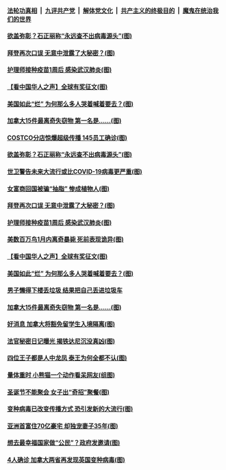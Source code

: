 

####  [法轮功真相](../../../../basic/blob/master/README.md?t=12312302) &nbsp;|&nbsp; [九评共产党](../../../../9ping.md/blob/master/README.md?t=12312302) &nbsp;|&nbsp; [解体党文化](../../../../jtdwh.md/blob/master/README.md?t=12312302)  &nbsp;|&nbsp; [共产主义的终极目的](../../../../gczydzjmd.md/blob/master/README.md?t=12312302) &nbsp;|&nbsp; [魔鬼在统治我们的世界](../../../../mgztzwmdsj.md/blob/master/README.md?t=12312302) 

#### [欲盖弥彰？石正丽称“永远查不出病毒源头”(图)](../pages/p3/957580.md?t=12312302) 

#### [拜登再次口误 无意中泄露了大秘密？(图)](../pages/p3/957567.md?t=12312302) 

#### [护理师接种疫苗1周后 感染武汉肺炎(图)](../pages/p3/957554.md?t=12312302) 

#### [【看中国华人之声】全球有奖征文(图)](../pages/p3/953963.md?t=12312302) 

#### [美国如此“烂” 为何那么多人哭着喊着要去？(图)](../pages/p3/957495.md?t=12312302) 

#### [加拿大15件最离奇失窃物 第一名是……(图)](../pages/p3/957484.md?t=12312302) 

#### [COSTCO分店惊爆超级传播 145员工确诊(图)](../pages/p3/957648.md?t=12312302) 

#### [欲盖弥彰？石正丽称“永远查不出病毒源头”(图)](../pages/p3/957580.md?t=12312302) 

#### [世卫警告未来大流行或比COVID-19病毒更严重(图)](../pages/p3/957572.md?t=12312302) 

#### [女富商回国被骗“抽脂” 惨成植物人(图)](../pages/p3/957570.md?t=12312302) 

#### [拜登再次口误 无意中泄露了大秘密？(图)](../pages/p3/957567.md?t=12312302) 

#### [护理师接种疫苗1周后 感染武汉肺炎(图)](../pages/p3/957554.md?t=12312302) 

#### [美数百万鸟1月内离奇暴毙 死前表现诡异(图)](../pages/p3/957550.md?t=12312302) 

#### [【看中国华人之声】全球有奖征文(图)](../pages/p3/953963.md?t=12312302) 

#### [美国如此“烂” 为何那么多人哭着喊着要去？(图)](../pages/p3/957495.md?t=12312302) 

#### [男子懒得下楼丢垃圾 结果把自己丢进垃圾车](../pages/p3/957492.md?t=12312302) 

#### [加拿大15件最离奇失窃物 第一名是……(图)](../pages/p3/957484.md?t=12312302) 

#### [好消息 加拿大将豁免留学生入境隔离(图)](../pages/p3/957431.md?t=12312302) 

#### [法官秘密日记曝光 揭铁达尼沉没真凶(图)](../pages/p3/957420.md?t=12312302) 

#### [四位王子都是人中龙凤 泰王为何全都不认(图)](../pages/p3/957417.md?t=12312302) 

#### [量体重时 小熊猫一个动作看呆网友(组图)](../pages/p3/957337.md?t=12312302) 

#### [圣诞节不能聚会 女子出“奇招”聚餐(图)](../pages/p3/957346.md?t=12312302) 

#### [变种病毒已改变传播方式 恐引发新的大流行(图)](../pages/p3/957338.md?t=12312302) 

#### [亚洲首富住70亿豪宅 却独宠妻子35年(图)](../pages/p3/957336.md?t=12312302) 

#### [想去最幸福国家做“公民”？政府发邀请(图)](../pages/p3/957334.md?t=12312302) 

#### [4人确诊 加拿大两省再发现英国变种病毒(图)](../pages/p3/957326.md?t=12312302) 


